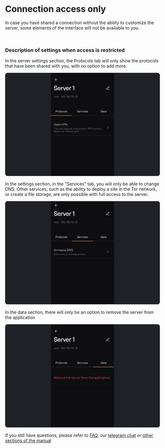 # Connection access only

In case you have shared a connection without the ability to customize the server, some elements of the interface will not be available to you.

&nbsp;

### Description of settings when access is restricted

In the server settings section, the Protocols tab will only show the protocols that have been shared with you, with no option to add more.

![instruction 1](https://raw.githubusercontent.com/amnezia-vpn/amnezia.org-content/master/docs/en/instructions/29_connection_access_only/img/cao_en_1.png)

In the settings section, in the "Services" tab, you will only be able to change DNS. 
Other services, such as the ability to deploy a site in the Tor network, or create a file storage, are only possible with full access to the server.

![instruction 1](https://raw.githubusercontent.com/amnezia-vpn/amnezia.org-content/master/docs/en/instructions/29_connection_access_only/img/cao_en_2.png)

In the data section, there will only be an option to remove the server from the application

![instruction 1](https://raw.githubusercontent.com/amnezia-vpn/amnezia.org-content/master/docs/en/instructions/29_connection_access_only/img/cao_en_3.png)


If you still have questions, please refer to [FAQ], our [telegram chat] or [other sections of the manual]


[amnezia-site-ext-link]: https://amnezia-web-nx1r.vercel.app
[about-int-link]: /about
[FAQ]: /about 
[telegram chat]: https://t.me/amnezia_vpn_en
[other sections of the manual]: ../instructions








